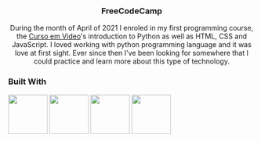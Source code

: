 <h3 align="center">FreeCodeCamp</h3>

  <p align="center">
    During the month of April of 2021 I enroled in my first programming course, the <a href='https://www.cursoemvideo.com/'>Curso em Video</a>'s introduction to Python as well as HTML, CSS and JavaScript. I loved working with python programming language and it was love at first sight. Ever since then I've been looking for somewhere that I could practice and learn more about this type of technology.
  </p>

### Built With

<img height='80px' src='https://upload.wikimedia.org/wikipedia/commons/thumb/6/61/HTML5_logo_and_wordmark.svg/1024px-HTML5_logo_and_wordmark.svg.png'/></li>
<img height='80px' src='https://upload.wikimedia.org/wikipedia/commons/thumb/d/d5/CSS3_logo_and_wordmark.svg/800px-CSS3_logo_and_wordmark.svg.png'/></li>
<img height='80px' src='https://www.computerhope.com/jargon/j/javascript.png'/></li>
<img height='80px' src='https://upload.wikimedia.org/wikipedia/commons/thumb/c/c3/Python-logo-notext.svg/800px-Python-logo-notext.svg.png'/></li>
